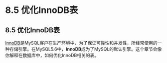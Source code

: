 # 8.5 优化InnoDB表

## 8.5 优化InnoDB表

[InnoDB](TODO)是MySQL客户在生产环境中，为了保证可靠性和并发性，所经常使用的一种存储引擎。在MySQL5.6中，**InnoDB**成为了MySQL的默认引擎。这个章节会像你解释在数据库中，如何优化InnoDB相关的表。